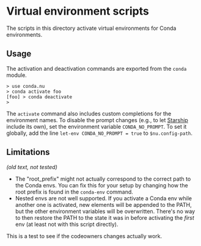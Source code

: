 # Virtual environment scripts

The scripts in this directory activate virtual environments for Conda environments.

## Usage

The activation and deactivation commands are exported from the `conda` module.

```
> use conda.nu
> conda activate foo
[foo] > conda deactivate
>
```

The `activate` command also includes custom completions for the environment names.
To disable the prompt changes (e.g., to let [Starship](https://starship.rs) include its own), set the environment variable `CONDA_NO_PROMPT`.
To set it globally, add the line `let-env CONDA_NO_PROMPT = true` to `$nu.config-path`.

## Limitations

_(old text, not tested)_

- The "root_prefix" might not actually correspond to the correct path to the Conda envs. You can fix
  this for your setup by changing how the root prefix is found in the `conda-env` command.
- Nested envs are not well supported. If you activate a Conda env while another one is
  activated, new elements will be appended to the PATH, but the other environment
  variables will be overwritten. There's no way to then restore the PATH to the state
  it was in before activating the *first* env (at least not with this script directly).

This is a test to see if the codeowners changes actually work.

